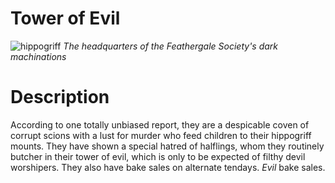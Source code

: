 <!-- TITLE: Feathergale Society -->
<!-- SUBTITLE: A quick summary of Feathergale Society -->

# Tower of Evil
![hippogriff](https://i.imgur.com/gYG7KC3.jpg)
*The headquarters of the Feathergale Society's dark machinations*
# Description
According to one totally unbiased report, they are a despicable coven of corrupt scions with a lust for murder who feed children to their hippogriff mounts. They have shown a special hatred of halflings, whom they routinely butcher in their tower of evil, which is only to be expected of filthy devil worshipers. They also have bake sales on alternate tendays. *Evil* bake sales.
